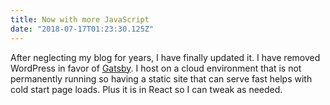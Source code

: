 ```yaml
---
title: Now with more JavaScript
date: "2018-07-17T01:23:30.125Z"
---
```


After neglecting my blog for years, I have finally updated it. I have removed WordPress in favor of [Gatsby](https://next.gatsbyjs.org/). I host on a cloud environment that is not permanently running so having a static site that can serve fast helps with cold start page loads. Plus it is in React so I can tweak as needed.
